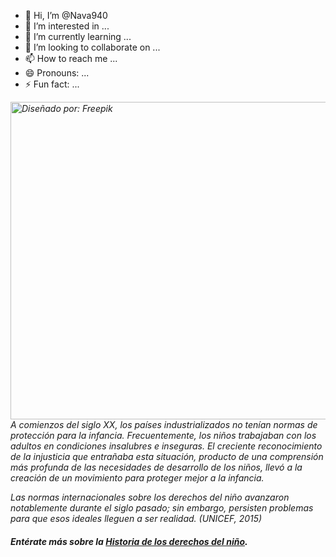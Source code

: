 - 👋 Hi, I’m @Nava940
- 👀 I’m interested in ...
- 🌱 I’m currently learning ...
- 💞️ I’m looking to collaborate on ...
- 📫 How to reach me ...
- 😄 Pronouns: ...
- ⚡ Fun fact: ...
<p><em _msttexthash="98313592" _msthash="270"><img height="508" width="532" src="/static/1.png" alt="Diseñado por: Freepik" />A comienzos del siglo XX, los países industrializados no tenían normas de protección para la infancia. Frecuentemente, los niños trabajaban con los adultos en condiciones insalubres e inseguras. El creciente reconocimiento de la injusticia que entrañaba esta situación, producto de una comprensión más profunda de las necesidades de desarrollo de los niños, llevó a la creación de un movimiento para proteger mejor a la infancia.</em></p>
<p><em _msttexthash="19774079" _msthash="271">Las normas internacionales sobre los derechos del niño avanzaron notablemente durante el siglo pasado; sin embargo, persisten problemas para que esos ideales lleguen a ser realidad. (UNICEF, 2015)</em></p>
<h5 _msthidden="1"><strong _msttexthash="7799025" _msthash="272">Entérate más sobre la <a href="https://www.unicef.org/es/convencion-derechos-nino/historia" target="_blank">Historia de los derechos del niño</a><span style="color: #000000;">.</span></strong></h5>

